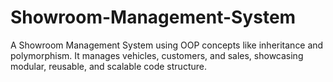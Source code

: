 # Showroom-Management-System
A Showroom Management System using OOP concepts like inheritance and polymorphism. It manages vehicles, customers, and sales, showcasing modular, reusable, and scalable code structure.
